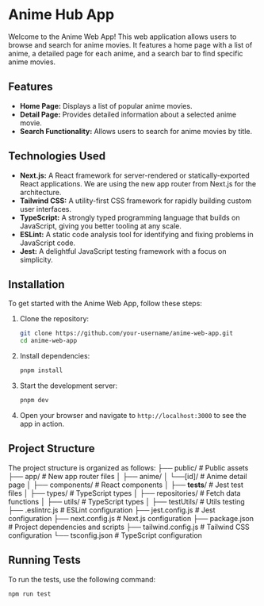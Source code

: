 # Anime Hub App

Welcome to the Anime Web App! This web application allows users to browse and search for anime movies. It features a home page with a list of anime, a detailed page for each anime, and a search bar to find specific anime movies.

## Features

- **Home Page:** Displays a list of popular anime movies.
- **Detail Page:** Provides detailed information about a selected anime movie.
- **Search Functionality:** Allows users to search for anime movies by title.

## Technologies Used

- **Next.js:** A React framework for server-rendered or statically-exported React applications. We are using the new app router from Next.js for the architecture.
- **Tailwind CSS:** A utility-first CSS framework for rapidly building custom user interfaces.
- **TypeScript:** A strongly typed programming language that builds on JavaScript, giving you better tooling at any scale.
- **ESLint:** A static code analysis tool for identifying and fixing problems in JavaScript code.
- **Jest:** A delightful JavaScript testing framework with a focus on simplicity.

## Installation

To get started with the Anime Web App, follow these steps:

1. Clone the repository:
    ```bash
    git clone https://github.com/your-username/anime-web-app.git
    cd anime-web-app
    ```

2. Install dependencies:
    ```bash
    pnpm install
    ```

3. Start the development server:
    ```bash
    pnpm dev
    ```

4. Open your browser and navigate to `http://localhost:3000` to see the app in action.

## Project Structure

The project structure is organized as follows:
├── public/ # Public assets
├── app/ # New app router files
│ ├── anime/
│     └──[id]/ # Anime detail page
│ ├── components/ # React components
│ ├── __tests__/ # Jest test files
│ ├── types/ # TypeScript types
│ ├── repositories/ # Fetch data functions
│ ├── utils/ # TypeScript types
│ ├── testUtils/ # Utils testing
├── .eslintrc.js # ESLint configuration
├── jest.config.js # Jest configuration
├── next.config.js # Next.js configuration
├── package.json # Project dependencies and scripts
├── tailwind.config.js # Tailwind CSS configuration
└── tsconfig.json # TypeScript configuration

## Running Tests

To run the tests, use the following command:

```bash
npm run test